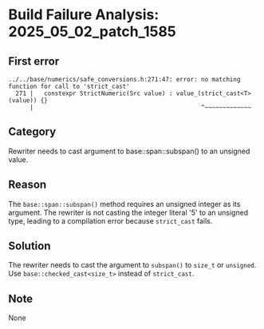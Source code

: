 # Build Failure Analysis: 2025_05_02_patch_1585

## First error

```
../../base/numerics/safe_conversions.h:271:47: error: no matching function for call to 'strict_cast'
  271 |   constexpr StrictNumeric(Src value) : value_(strict_cast<T>(value)) {}
      |                                               ^~~~~~~~~~~~~~
```

## Category
Rewriter needs to cast argument to base::span::subspan() to an unsigned value.

## Reason
The `base::span::subspan()` method requires an unsigned integer as its argument. The rewriter is not casting the integer literal '5' to an unsigned type, leading to a compilation error because `strict_cast` fails.

## Solution
The rewriter needs to cast the argument to `subspan()` to `size_t` or `unsigned`. Use `base::checked_cast<size_t>` instead of `strict_cast`.

## Note
None
